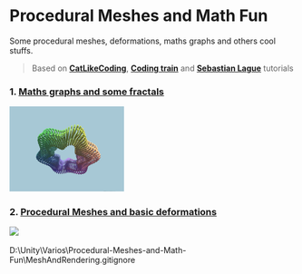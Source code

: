# Procedural Meshes and Math Fun

Some procedural meshes, deformations, maths graphs and others cool stuffs.
> Based on **[CatLikeCoding](http://catlikecoding.com/)**, **[Coding train](http://thecodingtrain.com/)** and **[Sebastian Lague](https://www.youtube.com/channel/UCmtyQOKKmrMVaKuRXz02jbQ)** tutorials


### 1. **[Maths graphs and some fractals](./MathFunctionGraph)**

<img width=40% src="assets/GraphTorusNew.gif">

### 2. **[Procedural Meshes and basic deformations](./MeshAndRendering)**

<img width=40% src="assets/SphereDeformation.gif">


D:\Unity\Varios\Procedural-Meshes-and-Math-Fun\MeshAndRendering\.gitignore